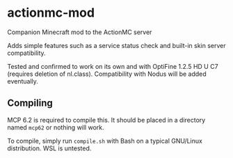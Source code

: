# actionmc-mod
Companion Minecraft mod to the ActionMC server

Adds simple features such as a service status check and built-in skin server compatibility.

Tested and confirmed to work on its own and with OptiFine 1.2.5 HD U C7 (requires deletion of nl.class).
Compatibility with Nodus will be added eventually.

## Compiling
MCP 6.2 is required to compile this. It should be placed in a directory named `mcp62` or nothing will work.

To compile, simply run `compile.sh` with Bash on a typical GNU/Linux distribution. WSL is untested.
